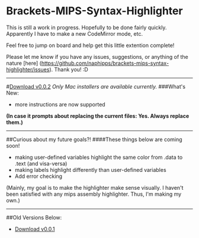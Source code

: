 # Brackets-MIPS-Syntax-Highlighter
This is still a work in progress. Hopefully to be done fairly quickly. Apparently I have to make a new CodeMirror mode, etc.

Feel free to jump on board and help get this little extention complete!


Please let me know if you have any issues, suggestions, or anything of the nature [here] (https://github.com/naphipps/brackets-mips-syntax-highlighter/issues). Thank you! :D
***

#[Download v0.0.2](https://github.com/naphipps/brackets-mips-syntax-highlighter/blob/master/Installer/MIPS%20Syntax%20Highlighter%20for%20Brackets%20v0.0.2.dmg?raw=true)
*Only Mac installers are available currently.*
###What's New:
- more instructions are now supported

**(In case it prompts about replacing the current files: Yes. Always replace them.)**
***

##Curious about my future goals?!
####These things below are coming soon!
- making user-defined variables highlight the same color from .data to .text (and visa-versa)
- making labels highlight differently than user-defined variables
- Add error checking
 
(Mainly, my goal is to make the highlighter make sense visually. I haven't been satisfied with any mips assembly highlighter. Thus, I'm making my own.)

***

##Old Versions Below:
- [Download v0.0.1](https://github.com/naphipps/brackets-mips-syntax-highlighter/blob/master/Installer/MIPS%20Syntax%20Highlighter%20for%20Brackets%20v0.0.1.dmg?raw=true)

<!--
#IGNORE EVERYTHING BELOW
##That is for when I finish the syntax highlighter

============================

[Brackets](http://brackets.io) is a modern open-source code editor for HTML, CSS and JavaScript that's built in HTML, CSS and JavaScript. That is, a modern code editor for web designers and front-end developers.

This is a Brackets extension adding syntax highlighting for MIPS Assembly files (.s and .sx files).

##How to install this extension
The extension can be directly installed using the Extension Manager of Brackets.

1. File -> Extension Manager 
2. Search for MIPS
3. Click install on MIPS Assembly Syntax Highlighter extension

And that's all. Now you can enjoy syntax highlighting for MIPS Assembly files in Brackets

If MIPS is not set automatically as default language for .s and .sx files, click on the current language at bottom right of Brackets window and select MIPS in the dropdown menu.

This extension is (NOT yet) registered @ [Brackets Extension Registry](https://brackets-registry.aboutweb.com).
-->
